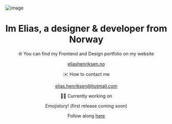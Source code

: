 <!--
**eliashenriksen/eliashenriksen** is a ✨ _special_ ✨ repository because its `README.md` (this file) appears on your GitHub profile.

Here are some ideas to get you started:

- 🔭 I’m currently working on ...
- 🌱 I’m currently learning ...
- 👯 I’m looking to collaborate on ...
- 🤔 I’m looking for help with ...
- 💬 Ask me about ...
- 📫 How to reach me: ...
- 😄 Pronouns: ...
- ⚡ Fun fact: ...
-->

![image](https://cdn.discordapp.com/attachments/928492278635454485/1054120004137787522/github-profile-banner.gif)

<h1 align="center">
  Im Elias, a designer & developer from Norway
</h1>

<p align="center">
  🌐 You can find my Frontend and Design portfolio on my website
</p>
<p align="center">
  <a href="https://www.eliashenriksen.no/">eliashenriksen.no</a>
</p>

<p align="center">
  ✉️ How to contact me
</p>
<p align="center">
  <a href="mailto: elias.henriksen@hotmail.com">elias.henriksen@hotmail.com</a>
</p>

<p align="center">
  👨‍💻 Currently working on
</p>
<p align="center">
  Emojistory! (first release coming soon)
</p>
<p align="center">
  Follow along <a href="https://github.com/eliashenriksen/emojistory">here</a>
</p>
